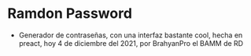 # Ramdon Password

- Generador de contraseñas, con una interfaz bastante cool, hecha en preact, hoy 4 de diciembre del 2021, por BrahyanPro el BAMM de RD
